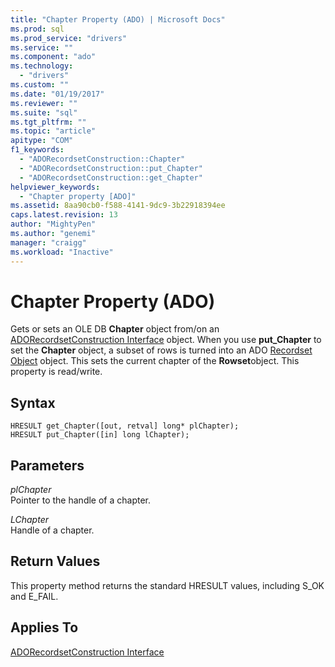 ```yaml
---
title: "Chapter Property (ADO) | Microsoft Docs"
ms.prod: sql
ms.prod_service: "drivers"
ms.service: ""
ms.component: "ado"
ms.technology:
  - "drivers"
ms.custom: ""
ms.date: "01/19/2017"
ms.reviewer: ""
ms.suite: "sql"
ms.tgt_pltfrm: ""
ms.topic: "article"
apitype: "COM"
f1_keywords: 
  - "ADORecordsetConstruction::Chapter"
  - "ADORecordsetConstruction::put_Chapter"
  - "ADORecordsetConstruction::get_Chapter"
helpviewer_keywords: 
  - "Chapter property [ADO]"
ms.assetid: 8aa90cb0-f588-4141-9dc9-3b22918394ee
caps.latest.revision: 13
author: "MightyPen"
ms.author: "genemi"
manager: "craigg"
ms.workload: "Inactive"
---
```

# Chapter Property (ADO)
Gets or sets an OLE DB **Chapter** object from/on an [ADORecordsetConstruction Interface](../../../ado/reference/ado-api/adorecordsetconstruction-interface.md) object. When you use **put_Chapter** to set the **Chapter** object, a subset of rows is turned into an ADO [Recordset Object](../../../ado/reference/ado-api/recordset-object-ado.md) object. This sets the current chapter of the **Rowset**object. This property is read/write.  
  
## Syntax  
  
```  
HRESULT get_Chapter([out, retval] long* plChapter);  
HRESULT put_Chapter([in] long lChapter);  
```  
  
## Parameters  
 *plChapter*  
 Pointer to the handle of a chapter.  
  
 *LChapter*  
 Handle of a chapter.  
  
## Return Values  
 This property method returns the standard HRESULT values, including S_OK and E_FAIL.  
  
## Applies To  
 [ADORecordsetConstruction Interface](../../../ado/reference/ado-api/adorecordsetconstruction-interface.md)
